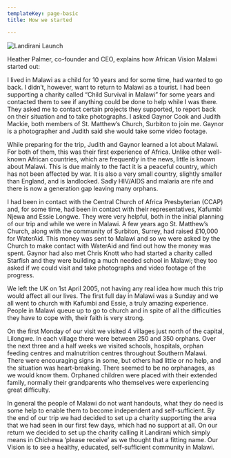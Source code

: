 ```yaml
---
templateKey: page-basic
title: How we started

---
```

![Landirani Launch](/img/landirani_20launch_20050-1.jpg "Landirani Launch")

Heather Palmer, co-founder and CEO, explains how African Vision Malawi started out:

I lived in Malawi as a child for 10 years and for some time, had wanted to go back. I didn’t, however, want to return to Malawi as a tourist. I had been supporting a charity called “Child Survival in Malawi” for some years and contacted them to see if anything could be done to help while I was there. They asked me to contact certain projects they supported, to report back on their situation and to take photographs. I asked Gaynor Cook and Judith Mackie, both members of St. Matthew’s Church, Surbiton to join me. Gaynor is a photographer and Judith said she would take some video footage.

While preparing for the trip, Judith and Gaynor learned a lot about Malawi. For both of them, this was their first experience of Africa. Unlike other well-known African countries, which are frequently in the news, little is known about Malawi. This is due mainly to the fact it is a peaceful country, which has not been affected by war. It is also a very small country, slightly smaller than England, and is landlocked. Sadly HIV/AIDS and malaria are rife and there is now a generation gap leaving many orphans.

I had been in contact with the Central Church of Africa Presbyterian (CCAP) and, for some time, had been in contact with their representatives, Kafumbi Njewa and Essie Longwe. They were very helpful, both in the initial planning of our trip and while we were in Malawi. A few years ago St. Matthew’s Church, along with the community of Surbiton, Surrey, had raised £10,000 for WaterAid. This money was sent to Malawi and so we were asked by the Church to make contact with WaterAid and find out how the money was spent. Gaynor had also met Chris Knott who had started a charity called Starfish and they were building a much needed school in Malawi; they too asked if we could visit and take photographs and video footage of the progress.

We left the UK on 1st April 2005, not having any real idea how much this trip would affect all our lives. The first full day in Malawi was a Sunday and we all went to church with Kafumbi and Essie, a truly amazing experience. People in Malawi queue up to go to church and in spite of all the difficulties they have to cope with, their faith is very strong.

On the first Monday of our visit we visited 4 villages just north of the capital, Lilongwe. In each village there were between 250 and 350 orphans. Over the next three and a half weeks we visited schools, hospitals, orphan feeding centres and malnutrition centres throughout Southern Malawi. There were encouraging signs in some, but others had little or no help, and the situation was heart-breaking. There seemed to be no orphanages, as we would know them. Orphaned children were placed with their extended family, normally their grandparents who themselves were experiencing great difficulty.

In general the people of Malawi do not want handouts, what they do need is some help to enable them to become independent and self-sufficient. By the end of our trip we had decided to set up a charity supporting the area that we had seen in our first few days, which had no support at all. On our return we decided to set up the charity calling it Landirani which simply means in Chichewa ‘please receive’ as we thought that a fitting name. Our Vision is to see a healthy, educated, self-sufficient community in Malawi.